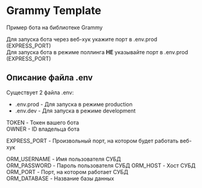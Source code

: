# Grammy Template
Пример бота на библиотеке Grammy

Для запуска бота через веб-хук укажите порт в .env.prod (EXPRESS_PORT)  
Для запуска бота в режиме поллинга **НЕ** указывайте порт в .env.prod (EXPRESS_PORT)

## Описание файла .env

Существует 2 файла .env:
- .env.prod - Для запуска в режиме production
- .env.dev - Для запуска в режиме development

TOKEN - Токен вашего бота  
OWNER - ID владельца бота  

EXPRESS_PORT - Произвольный порт, на котором будет работать веб-хук

ORM_USERNAME - Имя пользователя СУБД  
ORM_PASSWORD - Пароль пользователя СУБД
ORM_HOST - Хост СУБД  
ORM_PORT - Порт, на котором работает СУБД  
ORM_DATABASE - Название базы данных